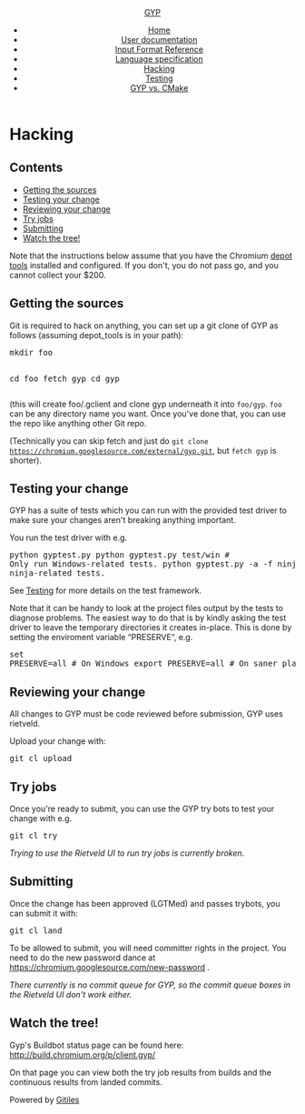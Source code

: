 <!DOCTYPE html><html lang="en"><head><meta charset="utf-8"><title>GYP - Hacking</title><link rel="stylesheet" type="text/css" href="../+static/base.HLL9TqKl0YYybSzmT_wTdw.cache.css"/><link rel="stylesheet" type="text/css" href="../+static/doc.MXicahAOcEleYTBJrPykiw.cache.css"/><link rel="stylesheet" type="text/css" href="../+static/prettify/prettify.pZ5FqzM6cPxAflH0va2Ucw.cache.css"/></head><body class="Site"><header class="Site-header Site-header--withNavbar"><div class="Header"><div class="Header-title"><a class="Header-anchor" href="../index.md"><span class="Header-anchorTitle">GYP</span></a></div></div><nav class="Header-nav" role="navigation"><ul><li><a href="../index.md">Home</a></li><li><a href="UserDocumentation.md">User documentation</a></li><li><a href="InputFormatReference.md">Input Format Reference</a></li><li><a href="LanguageSpecification.md">Language specification</a></li><li><a href="Hacking.md">Hacking</a></li><li><a href="Testing.md">Testing</a></li><li><a href="GypVsCMake.md">GYP vs. CMake</a></li></ul></div></header><div class="Site-content Site-Content--markdown"><div class="Container"><div class="doc"><h1><a class="h" name="Hacking" href="Hacking.md#Hacking"><span></span></a>Hacking</h1><div class="toc" role="navigation"><h2>Contents</h2><div class="toc-aux"><ul><li><a href="Hacking.md#Getting-the-sources">Getting the sources</a></li><li><a href="Hacking.md#Testing-your-change">Testing your change</a></li><li><a href="Hacking.md#Reviewing-your-change">Reviewing your change</a></li><li><a href="Hacking.md#Try-jobs">Try jobs</a></li><li><a href="Hacking.md#Submitting">Submitting</a></li><li><a href="Hacking.md#Watch-the-tree">Watch the tree!</a></li></ul></div></div><p>Note that the instructions below assume that you have the Chromium <a href="http://dev.chromium.org/developers/how-tos/depottools">depot tools</a> installed and configured. If you don&#39;t, you do not pass go, and you cannot collect your $200.</p><h2><a class="h" name="Getting-the-sources" href="Hacking.md#Getting-the-sources"><span></span></a>Getting the sources</h2><p>Git is required to hack on anything, you can set up a git clone of GYP as follows (assuming depot_tools is in your path):</p><pre class="code">mkdir foo
cd foo
fetch gyp
cd gyp
</pre><p>(this will create foo/.gclient and clone gyp underneath it into <code class="code">foo/gyp</code>. <code class="code">foo</code> can be any directory name you want. Once you&#39;ve done that, you can use the repo like anything other Git repo.</p><p>(Technically you can skip fetch and just do <code class="code">git clone https://chromium.googlesource.com/external/gyp.git</code>, but <code class="code">fetch gyp</code> is shorter).</p><h2><a class="h" name="Testing-your-change" href="Hacking.md#Testing-your-change"><span></span></a>Testing your change</h2><p>GYP has a suite of tests which you can run with the provided test driver to make sure your changes aren&#39;t breaking anything important.</p><p>You run the test driver with e.g.</p><pre class="code">python gyptest.py
python gyptest.py test/win  # Only run Windows-related tests.
python gyptest.py -a -f ninja  # Only run ninja-related tests.
</pre><p>See <a href="Testing.md">Testing</a> for more details on the test framework.</p><p>Note that it can be handy to look at the project files output by the tests to diagnose problems. The easiest way to do that is by kindly asking the test driver to leave the temporary directories it creates in-place. This is done by setting the enviroment variable &ldquo;PRESERVE&rdquo;, e.g.</p><pre class="code">set PRESERVE=all     # On Windows
export PRESERVE=all  # On saner platforms.
</pre><h2><a class="h" name="Reviewing-your-change" href="Hacking.md#Reviewing-your-change"><span></span></a>Reviewing your change</h2><p>All changes to GYP must be code reviewed before submission, GYP uses rietveld.</p><p>Upload your change with:</p><pre class="code">git cl upload
</pre><h2><a class="h" name="Try-jobs" href="Hacking.md#Try-jobs"><span></span></a>Try jobs</h2><p>Once you&#39;re ready to submit, you can use the GYP try bots to test your change with e.g.</p><pre class="code">git cl try
</pre><p><em>Trying to use the Rietveld UI to run try jobs is currently broken</em>.</p><h2><a class="h" name="Submitting" href="Hacking.md#Submitting"><span></span></a>Submitting</h2><p>Once the change has been approved (LGTMed) and passes trybots, you can submit it with:</p><pre class="code">git cl land
</pre><p>To be allowed to submit, you will need committer rights in the project. You need to do the new password dance at <a href="https://chromium.googlesource.com/new-password">https://chromium.googlesource.com/new-password</a> .</p><p><em>There currently is no commit queue for GYP, so the commit queue boxes in the Rietveld UI don&#39;t work either.</em></p><h2><a class="h" name="Watch-the-tree" href="Hacking.md#Watch-the-tree"><span></span></a>Watch the tree!</h2><p>Gyp&#39;s Buildbot status page can be found here: <a href="http://build.chromium.org/p/client.gyp/">http://build.chromium.org/p/client.gyp/</a></p><p>On that page you can view both the try job results from builds and the continuous results from landed commits.</p></div></div></div><footer class="Site-footer"><div class="Footer"><div class="Footer-poweredBy">Powered by <a href="https://gerrit.googlesource.com/gitiles/">Gitiles</a></div><div class="Footer-links"></ul></div></footer></body></html>
